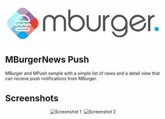 <p align="center" >
<img src="https://raw.githubusercontent.com/Mumble-SRL/MBurger-iOS/master/Images/logo.png" alt="MBurger Logo" title="MBurger Logo">
</p>

# MBurgerNews Push

MBurger and MPush sample with a simple list of news and a detail view that can recieve push notifications from MBurger.

# Screenshots
<p align="center">
<img src="https://raw.githubusercontent.com/Mumble-SRL/MBurger-Samples/master/iOS/2.%20MBurgerNewsPush/Images/Screenshot1.png" alt="Screenshot 1" title="Screenshot 1" width="250">
<span style="display:inline-block; width: 50;"></span>
<img src="https://raw.githubusercontent.com/Mumble-SRL/MBurger-Samples/master/iOS/2.%20MBurgerNewsPush/Images/Screenshot2.png" alt="Screenshot 2" title="Screenshot 2" width="250">
</p>
